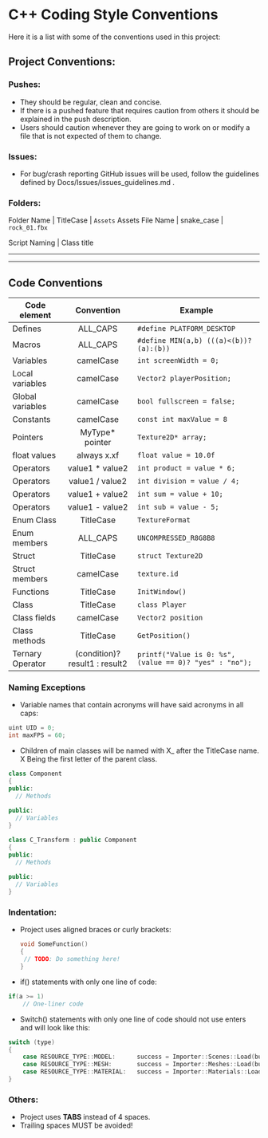 # C++ Coding Style Conventions

Here it is a list with some of the conventions used in this project:

## Project Conventions:

### Pushes:

- They should be regular, clean and concise.
- If there is a pushed feature that requires caution from others it should be explained in the push description.
- Users should caution whenever they are going to work on or modify a file that is not expected of them to change.

### Issues:

- For bug/crash reporting GitHub issues will be used, follow the guidelines defined by Docs/Issues/issues_guidelines.md .

### Folders:

Folder Name | TitleCase | `Assets`
Assets File Name | snake_case | `rock_01.fbx`

Script Naming | Class title

---

---

## Code Conventions


Code element | Convention | Example
--- | :---: | ---
Defines | ALL_CAPS | `#define PLATFORM_DESKTOP`
Macros | ALL_CAPS | `#define MIN(a,b) (((a)<(b))?(a):(b))`
Variables | camelCase | `int screenWidth = 0;`
Local variables | camelCase | `Vector2 playerPosition;`
Global variables | camelCase | `bool fullscreen = false;`
Constants | camelCase | `const int maxValue = 8`
Pointers | MyType* pointer | `Texture2D* array;`
float values | always x.xf | `float value = 10.0f`
Operators | value1 * value2 | `int product = value * 6;`
Operators | value1 / value2 | `int division = value / 4;`
Operators | value1 + value2 | `int sum = value + 10;`
Operators | value1 - value2 | `int sub = value - 5;` 
Enum Class | TitleCase | `TextureFormat`
Enum members | ALL_CAPS | `UNCOMPRESSED_R8G8B8`
Struct | TitleCase | `struct Texture2D`
Struct members | camelCase | `texture.id`
Functions | TitleCase | `InitWindow()`
Class | TitleCase | `class Player`
Class fields | camelCase | `Vector2 position`
Class methods | TitleCase | `GetPosition()`
Ternary Operator | (condition)? result1 : result2 | `printf("Value is 0: %s", (value == 0)? "yes" : "no");`



### Naming Exceptions

 - Variable names that contain acronyms will have said acronyms in all caps:

  ```c++
  uint UID = 0;
  int maxFPS = 60;
  ```

  

 - Children of main classes will be named with X_ after the TitleCase name. X Being the first letter of the parent class.

  ```c++
  class Component
  {
  public:
  	// Methods
  	
  public:
  	// Variables
  }
  
  class C_Transform : public Component
  {
  public:
  	// Methods
  	
  public:
  	// Variables
  }
  ```



### Indentation:

 - Project uses aligned braces or curly brackets:

   ```c++
   void SomeFunction()
   {
   	// TODO: Do something here!
   }
   ```
 - if() statements with only one line of code:
```c++
if(a >= 1)
    // One-liner code
```

 - Switch() statements with only one line of code should not use enters and will look like this:
```c++
switch (type)
{
    case RESOURCE_TYPE::MODEL:		success = Importer::Scenes::Load(buffer, (R_Model*)resource);  		break;
    case RESOURCE_TYPE::MESH:		success = Importer::Meshes::Load(buffer, (R_Mesh*)resource);		break;
    case RESOURCE_TYPE::MATERIAL:	success = Importer::Materials::Load(buffer, (R_Material*)resource);	break;
}
```



### Others:

 - Project uses **TABS** instead of 4 spaces.
 - Trailing spaces MUST be avoided!